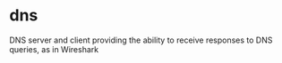 # dns
DNS server and client providing the ability to receive responses to DNS queries, as in Wireshark
